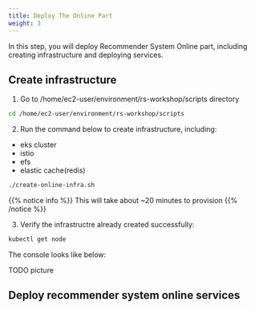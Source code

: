 ```yaml
---
title: Deploy The Online Part
weight: 3
---
```


In this step, you will deploy Recommender System Online part, including creating infrastructure and deploying services.

## Create infrastructure
1. Go to /home/ec2-user/environment/rs-workshop/scripts directory

```sh
cd /home/ec2-user/environment/rs-workshop/scripts
```

2. Run the command below to create infrastructure, including:
- eks cluster
- istio
- efs
- elastic cache(redis)

```sh
./create-online-infra.sh
```

{{% notice info %}}
This will take about ~20 minutes to provision
{{% /notice %}}

3. Verify the infrastructre already created successfully:

```sh
kubectl get node
```

The console looks like below:

TODO picture

## Deploy recommender system online services


